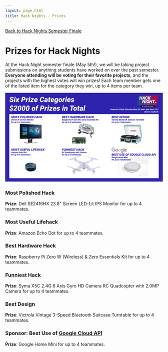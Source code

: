 ```yaml
---
layout: page.html
title: Hack Nights - Prizes
---
```


[Back to Hack Nights Semester Finale](/hack)

# Prizes for Hack Nights
At the Hack Night semester finale (May 5th!), we will be taking project submissions on anything students have worked on over the past semester. **Everyone attending will be voting for their favorite projects**, and the projects with the highest votes will win prizes! Each team member gets one of the listed item for the category they win, up to 4 items per team.

<img src="/assets/hacknight/prizes.jpg" />

### Most Polished Hack
**Prize**: Dell SE2416HX 23.8" Screen LED-Lit IPS Monitor for up to 4 teammates.

### Most Useful Lifehack
**Prize**: Amazon Echo Dot for up to 4 teammates.

### Best Hardware Hack
**Prize**: Raspberry Pi Zero W (Wireless) & Zero Essentials Kit for up to 4 teammates.

### Funniest Hack
**Prize**: Syma X5C 2.4G 6 Axis Gyro HD Camera RC Quadcopter with 2.0MP Camera for up to 4 teammates.

### Best Design
**Prize**: Victrola Vintage 3-Speed Bluetooth Suitcase Turntable for up to 4 teammates.

### Sponsor: Best Use of [Google Cloud API](https://cloud.google.com/)
**Prize**: Google Home Mini for up to 4 teammates.
